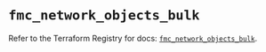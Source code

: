 # `fmc_network_objects_bulk`

Refer to the Terraform Registry for docs: [`fmc_network_objects_bulk`](https://registry.terraform.io/providers/ciscodevnet/fmc/1.5.2/docs/resources/network_objects_bulk).
